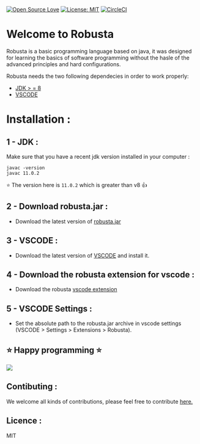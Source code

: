 [![Open Source Love](https://badges.frapsoft.com/os/v1/open-source.svg?v=103)](https://github.com/ellerbrock/open-source-badges/)
[![License: MIT](https://img.shields.io/badge/License-MIT-green.svg)](https://opensource.org/licenses/MIT)
[![CircleCI](https://circleci.com/gh/Meshredded/robusta.svg?style=svg)](https://circleci.com/gh/Meshredded/robusta)
# Welcome to Robusta
Robusta is a basic programming language based on java, it was designed for learning the basics of software programming without the hasle of the advanced principles and hard configurations. 

Robusta needs the two following dependecies in order to work properly:
 - [JDK > = 8](http://openjdk.java.net/install/)
 - [VSCODE](https://code.visualstudio.com/)
# Installation :
## 1 - JDK :
Make sure that you have a recent jdk version installed in your computer :
 ```
javac -version
javac 11.0.2
```
 :star: The version here is  `11.0.2` which is greater than v8 :thumbsup:

## 2 - Download robusta.jar :
- Download the latest version of [robusta.jar](https://robusta.oss-us-east-1.aliyuncs.com/vs-tasks-swing-terminal/robusta.jar)

## 3 - VSCODE :
- Download the latest version of [VSCODE](https://code.visualstudio.com) and install it.
## 4 - Download the robusta extension for vscode :
- Download the robusta [vscode extension](https://marketplace.visualstudio.com/items?itemName=meshredded.robusta&ssr=false#overview)
## 5 - VSCODE Settings :
- Set the absolute path to the robusta.jar archive in vscode settings (VSCODE > Settings > Extensions > Robusta).

## :star: Happy programming :star:
![](https://user-images.githubusercontent.com/10856604/67443426-1dfe8680-f605-11e9-864d-c985c46ea50d.gif)

## Contibuting :
We welcome all kinds of contributions, please feel free to contribute [here.](https://github.com/Meshredded/robusta/blob/vs-tasks-swing-terminal/CONTRIBUTING.md)

## Licence :
MIT
